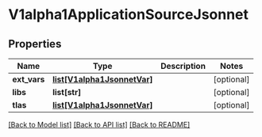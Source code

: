 # V1alpha1ApplicationSourceJsonnet

## Properties
Name | Type | Description | Notes
------------ | ------------- | ------------- | -------------
**ext_vars** | [**list[V1alpha1JsonnetVar]**](V1alpha1JsonnetVar.md) |  | [optional] 
**libs** | **list[str]** |  | [optional] 
**tlas** | [**list[V1alpha1JsonnetVar]**](V1alpha1JsonnetVar.md) |  | [optional] 

[[Back to Model list]](../README.md#documentation-for-models) [[Back to API list]](../README.md#documentation-for-api-endpoints) [[Back to README]](../README.md)


